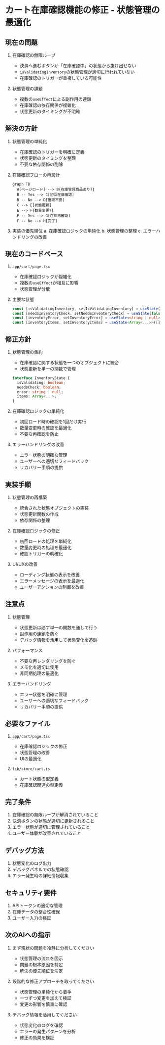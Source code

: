 # カート在庫確認機能の修正 - 状態管理の最適化

## 現在の問題
1. 在庫確認の無限ループ
   - 決済へ進むボタンが「在庫確認中」の状態から抜け出せない
   - `isValidatingInventory`の状態管理が適切に行われていない
   - 在庫確認のトリガーが重複している可能性

2. 状態管理の課題
   - 複数の`useEffect`による副作用の連鎖
   - 在庫確認の依存関係が複雑化
   - 状態更新のタイミングが不明確

## 解決の方針
1. 状態管理の単純化
   - 在庫確認のトリガーを明確に定義
   - 状態更新のタイミングを整理
   - 不要な依存関係の削除

2. 在庫確認フローの再設計
   ```mermaid
   graph TD
     A[ページロード] --> B{在庫管理商品あり?}
     B -- Yes --> C[初回在庫確認]
     B -- No --> D[確認不要]
     C --> E[状態更新]
     E --> F{数量変更?}
     F -- Yes --> G[在庫再確認]
     F -- No --> H[完了]
   ```

3. 実装の優先順位
   a. 在庫確認ロジックの単純化
   b. 状態管理の整理
   c. エラーハンドリングの改善

## 現在のコードベース
1. `app/cart/page.tsx`
   - 在庫確認ロジックが複雑化
   - 複数の`useEffect`が相互に影響
   - 状態管理が分散

2. 主要な状態
   ```typescript
   const [isValidatingInventory, setIsValidatingInventory] = useState(false);
   const [needsInventoryCheck, setNeedsInventoryCheck] = useState(false);
   const [inventoryError, setInventoryError] = useState<string | null>(null);
   const [inventoryItems, setInventoryItems] = useState<Array<...>>([]);
   ```

## 修正方針
1. 状態管理の集約
   - 在庫確認に関する状態を一つのオブジェクトに統合
   - 状態更新を単一の関数で管理
   ```typescript
   interface InventoryState {
     isValidating: boolean;
     needsCheck: boolean;
     error: string | null;
     items: Array<...>;
   }
   ```

2. 在庫確認ロジックの単純化
   - 初回ロード時の確認を1回だけ実行
   - 数量変更時の確認を最適化
   - 不要な再確認を防止

3. エラーハンドリングの改善
   - エラー状態の明確な管理
   - ユーザーへの適切なフィードバック
   - リカバリー手順の提供

## 実装手順
1. 状態管理の再構築
   - 統合された状態オブジェクトの実装
   - 状態更新関数の作成
   - 依存関係の整理

2. 在庫確認ロジックの修正
   - 初回ロードの処理を単純化
   - 数量変更時の処理を最適化
   - 確認トリガーの明確化

3. UI/UXの改善
   - ローディング状態の表示を改善
   - エラーメッセージの表示を最適化
   - ユーザーアクションの制御を改善

## 注意点
1. 状態管理
   - 状態更新は必ず単一の関数を通して行う
   - 副作用の連鎖を防ぐ
   - デバッグ情報を活用して状態変化を追跡

2. パフォーマンス
   - 不要な再レンダリングを防ぐ
   - メモ化を適切に使用
   - 非同期処理の最適化

3. エラーハンドリング
   - エラー状態を明確に管理
   - ユーザーへの適切なフィードバック
   - リカバリー手順の提供

## 必要なファイル
1. `app/cart/page.tsx`
   - 在庫確認ロジックの修正
   - 状態管理の改善
   - UIの最適化

2. `lib/store/cart.ts`
   - カート状態の型定義
   - 在庫確認関連の型定義

## 完了条件
1. 在庫確認の無限ループが解消されていること
2. 決済ボタンの状態が適切に更新されること
3. エラー状態が適切に管理されていること
4. ユーザー体験が改善されていること

## デバッグ方法
1. 状態変化のログ出力
2. デバッグパネルでの状態確認
3. エラー発生時の詳細情報収集

## セキュリティ要件
1. APIトークンの適切な管理
2. 在庫データの整合性確保
3. ユーザー入力の検証

## 次のAIへの指示
1. まず現状の問題を冷静に分析してください
   - 状態管理の流れを図示
   - 問題の根本原因を特定
   - 解決の優先順位を決定

2. 段階的な修正アプローチを取ってください
   - 状態管理の単純化から着手
   - 一つずつ変更を加えて検証
   - 変更の影響を慎重に確認

3. デバッグ情報を活用してください
   - 状態変化のログを確認
   - エラーの発生パターンを分析
   - 修正の効果を検証
